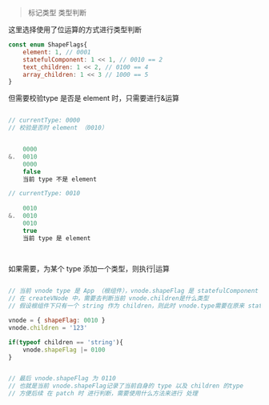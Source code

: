 
> 标记类型
> 类型判断


这里选择使用了位运算的方式进行类型判断

```javascript
const enum ShapeFlags{
	element: 1, // 0001
	statefulComponent: 1 << 1, // 0010 == 2
	text_children: 1 << 2, // 0100 == 4
	array_children: 1 << 3 // 1000 == 5
}
```

但需要校验type 是否是 element 时，只需要进行&运算

```javascript

// currentType: 0000
// 校验是否时 element （0010）


	0000
&.  0010
	0000
	false
	当前 type 不是 element

// currentType: 0010
	
	0010
&.  0010
	0010
	true
	当前 type 是 element

	
```


如果需要，为某个 type 添加一个类型，则执行|运算
```javascript

// 当前 vnode type 是 App （根组件），vnode.shapeFlag 是 statefulComponent
// 在 createVNode 中，需要去判断当前 vnode.children是什么类型
// 假设根组件下只有一个 string 作为 children，则此时 vnode.type需要在原来 statefulComponent 的基础上，添加上text_children类型

vnode = { shapeFlag: 0010 }
vnode.children = '123'

if(typeof children == 'string'){
	vnode.shapeFlag |= 0100
}


// 最后 vnode.shapeFlag 为 0110
// 也就是当前 vnode.shapeFlag记录了当前自身的 type 以及 children 的type
// 方便后续 在 patch 时 进行判断，需要使用什么方法来进行 处理


```